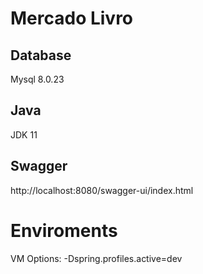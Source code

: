 # Mercado Livro


## Database

Mysql 8.0.23

## Java

JDK 11

## Swagger

http://localhost:8080/swagger-ui/index.html

# Enviroments
VM Options:
-Dspring.profiles.active=dev


